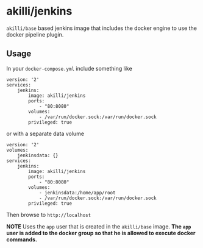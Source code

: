 # akilli/jenkins

`akilli/base` based jenkins image that includes the docker engine to use the docker pipeline plugin.

## Usage

In your `docker-compose.yml` include something like

    version: '2'
    services:
        jenkins:
            image: akilli/jenkins
            ports:
                - "80:8080"
            volumes:
                - /var/run/docker.sock:/var/run/docker.sock
            privileged: true

or with a separate data volume

    version: '2'
    volumes:
        jenkinsdata: {}
    services:
        jenkins:
            image: akilli/jenkins
            ports:
                - "80:8080"
            volumes:
                - jenkinsdata:/home/app/root
                - /var/run/docker.sock:/var/run/docker.sock
            privileged: true

Then browse to `http://localhost`

**NOTE**
Uses the `app` user that is created in the `akilli/base` image. 
**The `app` user is added to the docker group so that he is allowed to execute docker commands.** 
